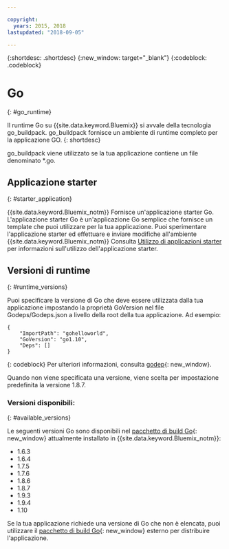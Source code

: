 ```yaml
---

copyright:
  years: 2015, 2018
lastupdated: "2018-09-05"

---
```


{:shortdesc: .shortdesc}
{:new_window: target="_blank"}
{:codeblock: .codeblock}


# Go
{: #go_runtime}

Il runtime Go su {{site.data.keyword.Bluemix}} si avvale della tecnologia go_buildpack.
go_buildpack fornisce un ambiente di runtime completo per la applicazione GO.
{: shortdesc}

go_buildpack viene utilizzato se la tua applicazione contiene un file denominato *.go.

## Applicazione starter
{: #starter_application}

{{site.data.keyword.Bluemix_notm}} Fornisce un'applicazione starter Go.  L'applicazione starter Go è un'applicazione Go semplice che fornisce un template che puoi utilizzare per la tua applicazione. Puoi sperimentare l'applicazione starter ed effettuare e inviare modifiche all'ambiente {{site.data.keyword.Bluemix_notm}} Consulta [Utilizzo di applicazioni starter](../common/starter_app_usage.html) per informazioni sull'utilizzo dell'applicazione starter.

## Versioni di runtime
{: #runtime_versions}

Puoi specificare la versione di Go che deve essere utilizzata dalla tua applicazione impostando la proprietà GoVersion nel file Godeps/Godeps.json a livello della root della tua applicazione. Ad esempio:

```
{
	"ImportPath": "gohelloworld",
	"GoVersion": "go1.10",
	"Deps": []
}
```
{: codeblock}
Per ulteriori informazioni, consulta [godep](https://github.com/tools/godep){: new_window}.

Quando non viene specificata una versione, viene scelta per impostazione predefinita la versione 1.8.7.

### Versioni disponibili:
{: #available_versions}

Le seguenti versioni Go sono disponibili nel
[pacchetto di build Go](https://github.com/cloudfoundry/go-buildpack/releases/tag/v1.8.20){: new_window}
attualmente installato in {{site.data.keyword.Bluemix_notm}}:

* 1.6.3
* 1.6.4
* 1.7.5
* 1.7.6
* 1.8.6
* 1.8.7
* 1.9.3
* 1.9.4
* 1.10

Se la tua applicazione richiede una versione di Go che non è elencata, puoi utilizzare
il [pacchetto di build Go](https://github.com/cloudfoundry/go-buildpack.git){: new_window}
esterno per distribuire l'applicazione.
